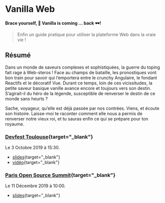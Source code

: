 # Vanilla Web

**Brace yourself, :icecream: Vanilla is coming … back :dark_sunglasses:!**

> Enfin un guide pratique pour utiliser la plateforme Web dans la vraie vie !

## Résumé

Dans un monde de saveurs complexes et sophistiquées, la guerre du toping fait rage à Web-steros ! Face au champs de bataille, les pronostiques vont bon train pour savoir qui l’emportera entre le crunchy Angulaire, le fondant Reactifs et le décoratif Vue. Durant ce temps, loin de ces vicissitudes, la petite saveur basique vanille avance encore et toujours vers son destin. S’agirait-il du héro de la légende, susceptible de renverser le destin de ce monde sans heurts ?

Sache, voyageur, qu’elle est déjà passée par nos contrées. Viens, et écoute son histoire. Laisse-moi te raconter comment elle nous a permis de renverser notre vieux roi, et tu sauras enfin ce qui se prépare pour ton royaume.

### [Devfest Toulouse](https://2019.devfesttoulouse.fr/sessions/brace_yourself__vanilla_is_coming__back__/){target="\_blank"}

Le 3 Octobre 2019 à 15:30.

- [slides](https://devfesttls19.wof.show/){target="\_blank"}
- [vidéo](https://youtu.be/-d_Ka7OE4Xk){target="\_blank"}

### [Paris Open Source Summit](https://2019.opensourcesummit.paris/){target="\_blank"}

Le 11 Décembre 2019 à 10:00.

- [slides](https://vanilla-poss19.wof.show/){target="\_blank"}
